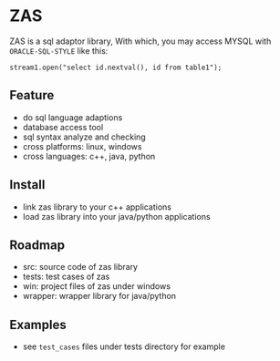 # ZAS

ZAS is a sql adaptor library, With which, you may access MYSQL with `ORACLE-SQL-STYLE` like this:

```
stream1.open("select id.nextval(), id from table1");
```

## Feature
 * do sql language adaptions
 * database access tool
 * sql syntax analyze and checking
 * cross platforms: linux, windows
 * cross languages: c++, java, python

## Install

 * link zas library to your c++ applications
 * load zas library into your java/python applications
 
## Roadmap
 * src: source code of zas library
 * tests: test cases of zas
 * win: project files of zas under windows
 * wrapper: wrapper library for java/python
 
## Examples

 * see `test_cases` files under tests directory for example
